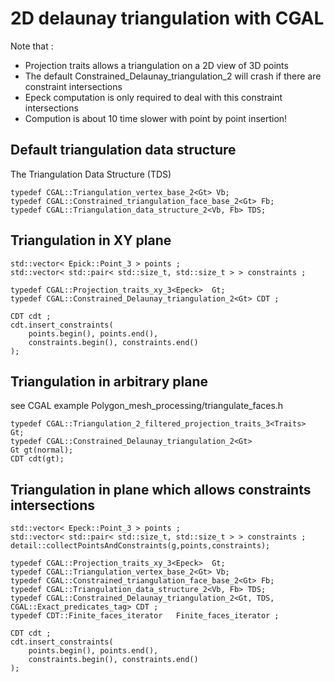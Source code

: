 # 2D delaunay triangulation with CGAL

Note that :

* Projection traits allows a triangulation on a 2D view of 3D points
* The default Constrained_Delaunay_triangulation_2 will crash if there are constraint intersections
* Epeck computation is only required to deal with this constraint intersections
* Compution is about 10 time slower with point by point insertion!

## Default triangulation data structure

The Triangulation Data Structure (TDS) 

```
typedef CGAL::Triangulation_vertex_base_2<Gt> Vb;
typedef CGAL::Constrained_triangulation_face_base_2<Gt> Fb;
typedef CGAL::Triangulation_data_structure_2<Vb, Fb> TDS;
```


## Triangulation in XY plane

```
std::vector< Epick::Point_3 > points ;
std::vector< std::pair< std::size_t, std::size_t > > constraints ;

typedef CGAL::Projection_traits_xy_3<Epeck>  Gt;
typedef CGAL::Constrained_Delaunay_triangulation_2<Gt> CDT ;

CDT cdt ;
cdt.insert_constraints(
    points.begin(), points.end(),
    constraints.begin(), constraints.end()
);
```


## Triangulation in arbitrary plane

see CGAL example Polygon_mesh_processing/triangulate_faces.h

```
typedef CGAL::Triangulation_2_filtered_projection_traits_3<Traits>   Gt;
typedef CGAL::Constrained_Delaunay_triangulation_2<Gt>
Gt gt(normal);
CDT cdt(gt);
```



## Triangulation in plane which allows constraints intersections

```
std::vector< Epeck::Point_3 > points ;
std::vector< std::pair< std::size_t, std::size_t > > constraints ;
detail::collectPointsAndConstraints(g,points,constraints);

typedef CGAL::Projection_traits_xy_3<Epeck>  Gt;
typedef CGAL::Triangulation_vertex_base_2<Gt> Vb;
typedef CGAL::Constrained_triangulation_face_base_2<Gt> Fb;
typedef CGAL::Triangulation_data_structure_2<Vb, Fb> TDS;
typedef CGAL::Constrained_Delaunay_triangulation_2<Gt, TDS, CGAL::Exact_predicates_tag> CDT ;
typedef CDT::Finite_faces_iterator   Finite_faces_iterator ;

CDT cdt ;
cdt.insert_constraints(
    points.begin(), points.end(),
    constraints.begin(), constraints.end()
);
```

